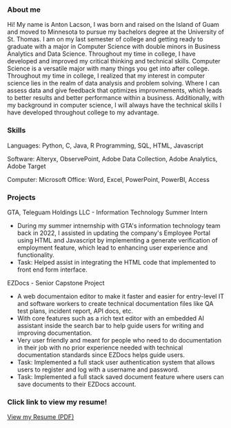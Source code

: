 
### About me
Hi! My name is Anton Lacson, I was born and raised on the Island of Guam and moved to Minnesota to pursue my bachelors degree at the University of St. Thomas. 
I am on my last semester of college and getting ready to graduate with a major in Computer Science with double minors in Business Analytics and Data Science. 
Throughout my time in college, I have developed and improved my critical thinking and technical skills. Computer Science is a versatile major with many things you 
get into after college. Throughout my time in college, I realized that my interest in computer science lies in the realm of data analysis and problem solving. 
Where I can assess data and give feedback that optimizes improvmements, which leads to better results and better performance within a business. Additionally, with my background in 
computer science, I will always have the technical skills I have developed throughout college to my advantage. 

### Skills 
Languages: Python, C, Java, R Programming, SQL, HTML, Javascript 

Software: Alteryx, ObservePoint, Adobe Data Collection, Adobe Analytics, Adobe Target 

Computer: Microsoft Office: Word, Excel, PowerPoint, PowerBI, Access 

### Projects 
GTA, Teleguam Holdings LLC - Information Technology Summer Intern 
- During my summer intnernship with GTA's information technology team back in 2022, I assisted in updating the company's Employee Portal using HTML and Javascript by implementing a generate verification of employment feature, which lead to enhancing user experience and functionality.
- Task: Helped assist in integrating the HTML code that implemented to front end form interface. 
  
EZDocs - Senior Capstone Project
- A web documentaion editor to make it faster and easier for entry-level IT and software workers to create technical documentation files like QA test plans, incident report, API docs, etc.
- With core features such as a rich text editor with an embedded AI assistant inside the search bar to help guide users for writing and improving documentation.
- Very user friendly and meant for people who need to do documentation in their job with no prior experience needed with technical documentation standards since EZDocs helps guide users.
- Task: Implemented a full stack user authentication system that allows users to register and log with a username and password.
- Task: Implemented a full stack saved document feature where users can save documents to their EZDocs account. 


### Click link to view my resume!
[View my Resume (PDF)](https://raw.githubusercontent.com/Anton-Lacson/Anton_Lacson_Portfolio/main/Antonio_Lacson_Resume_2024-2025.pdf
)

